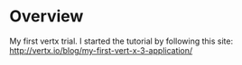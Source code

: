 # Overview
My first vertx trial.
I started the tutorial by following this site: http://vertx.io/blog/my-first-vert-x-3-application/